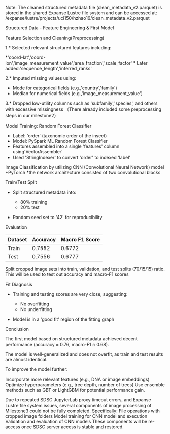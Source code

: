 Note: The cleaned structured metadata file (clean_metadata_v2.parquet) is stored in the shared Expanse Lustre file system and can be accessed at:
/expanse/lustre/projects/uci150/hzhao16/clean_metadata_v2.parquet


Structured Data - Feature Engineering & First Model
 
Feature Selection and Cleaning(Preprocessing)
 
1.* Selected relevant structured features including:
 
*'coord-lat','coord-lon','image_measurement_value','area_fraction','scale_factor'
    * Later added:'sequence_length','inferred_ranks'
 
2.* Imputed missing values using:
 
  * Mode for categorical fields (e.g.,'country','family')
  * Median for numerical fields (e.g.,'image_measurement_value')
 
3.* Dropped low-utility columns such as 'subfamily','species', and others with excessive missingness
（There already included some preprocessing steps in our milestone2）
 
Model Training: Random Forest Classifier
 
* Label: 'order' (taxonomic order of the insect)
* Model: PySpark ML Random Forest Classifier
* Features assembled into a single 'features' column using'VectorAssembler'
* Used 'StringIndexer' to convert 'order' to indexed 'label'


Image Classification by utilizing CNN (Convolutional Neural Network) model
*PyTorch
	*the network architecture consisted of two convolutional blocks
	
 
Train/Test Split
 
* Split structured metadata into:
 
   * 80% training
   * 20% test
 
* Random seed set to '42' for reproducibility
 
 Evaluation
 
| Dataset | Accuracy | Macro F1 Score |
| ------- | -------- | -------------- |
| Train   | 0.7552   | 0.6772         |
| Test    | 0.7556   | 0.6777         |
 



Split cropped image sets into train, validation, and test splits (70/15/15) ratio. This will be used to test out accuracy and macro-F1 scores

Fit Diagnosis
 
* Training and testing scores are very close, suggesting:
 
  * No overfitting
  * No underfitting
 
* Model is in a 'good fit' region of the fitting graph
 
Conclusion
 
The first model based on structured metadata achieved decent performance (accuracy ≈ 0.76, macro-F1 ≈ 0.68).
 
The model is well-generalized and does not overfit, as train and test results are almost identical.
 
To improve the model further:
 
Incorporate more relevant features (e.g., DNA or image embeddings)
Optimize hyperparameters (e.g., tree depth, number of trees)
Use ensemble methods such as GBT or LightGBM for potential performance gain.
 
 
Due to repeated SDSC JupyterLab proxy timeout errors, and Expanse Lustre file system issues, several components of image processing of Milestone3 could not be fully completed. Specifically: 
	File operations with cropped image folders 
	Model training for CNN model and execution
Validation and evaluation of CNN models 
These components will be re-access once SDSC server access is stable and restored. 

